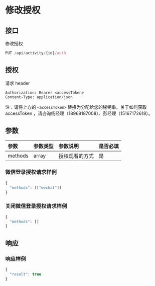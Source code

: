 # 修改授权

## 接口

修改授权

```javascript
PUT /api/activity/{id}/auth
```

## 授权

请求 header

```text
Authorization: Bearer <accessToken>
Content-Type: application/json
```

注：请将上方的 `<accessToken>` 替换为分配给您的秘钥串。关于如何获取 accessToken ，请咨询杨经理（18968187008）、彭经理（15167172618）。

## 参数

| 参数 | 参数类型 | 参数说明 | 是否必填 |
| :--- | :--- | :--- | :--- |
| methods | array | 授权观看的方式 | 是 |

### 微信登录授权请求样例

```javascript
{
  "methods": [["wechat"]]
}
```

### 关闭微信登录授权请求样例

```javascript
{
  "methods": []
}
```

## 响应

### 响应样例

```javascript
{
  "result": true
}
```

